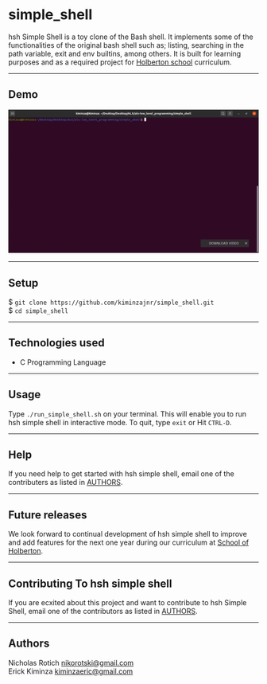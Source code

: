 # simple_shell  

hsh Simple Shell is a toy clone of the Bash shell. It implements some of the functionalities of the original bash shell such as; listing, searching in the path variable, exit and env builtins, among others. It is built for learning purposes and as a required project for [Holberton school](https://www.holbertonschool.com/) curriculum.

---

## Demo

![Simple Shell Demo](Demo/tty.gif)

---
## Setup  

 $ `git clone https://github.com/kiminzajnr/simple_shell.git`  
 $ `cd simple_shell`

---
## Technologies used  

- C Programming Language

---
## Usage  

Type `./run_simple_shell.sh` on your terminal. This will enable you to run hsh simple shell in interactive mode. To quit, type `exit` or Hit `CTRL-D`.

---
## Help  

If you need help to get started with hsh simple shell, email one of the contributers as listed in [AUTHORS](https://github.com/kiminzajnr/simple_shell/blob/master/AUTHORS).

---
## Future releases  

We look forward to continual development of hsh simple shell to improve and add features for the next one year during our curriculum at [School of Holberton](https://www.holbertonschool.com/).

---
## Contributing To hsh simple shell  

If you are ecxited about this project and want to contribute to hsh Simple Shell, email one of the contributors as listed in [AUTHORS](https://github.com/kiminzajnr/simple_shell/blob/master/AUTHORS).

---
## Authors  

Nicholas Rotich <nikorotski@gmail.com>  
Erick Kiminza <kiminzaeric@gmail.com>
